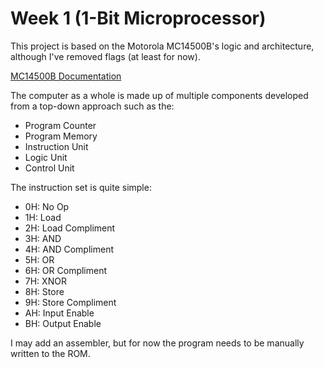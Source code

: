 # Week 1 (1-Bit Microprocessor)

This project is based on the Motorola MC14500B's logic and architecture, although I've removed flags (at least for now).

[MC14500B Documentation](http://www.bitsavers.org/components/motorola/14500/MC14500B_Industrial_Control_Unit_Handbook_1977.pdf)

The computer as a whole is made up of multiple components developed from a top-down approach such as the:
- Program Counter
- Program Memory
- Instruction Unit
- Logic Unit
- Control Unit

The instruction set is quite simple:
- 0H: No Op
- 1H: Load
- 2H: Load Compliment
- 3H: AND
- 4H: AND Compliment
- 5H: OR
- 6H: OR Compliment
- 7H: XNOR
- 8H: Store
- 9H: Store Compliment
- AH: Input Enable
- BH: Output Enable

I may add an assembler, but for now the program needs to be manually written to the ROM.